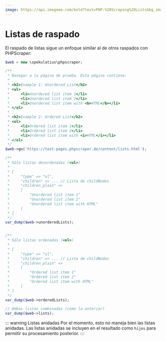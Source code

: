 ```yaml
---
image: https://api.imageee.com/bold?text=PHP:%20Scraping%20Lists&bg_image=https://images.unsplash.com/photo-1542762933-ab3502717ce7
---
```


# Listas de raspado

El raspado de listas sigue un enfoque similar al de otros raspados con PHPScraper:

```php
$web = new \spekulatius\phpscraper;

/**
 * Navegar a la página de prueba. Esta página contiene:
 *
 * <h2>Example 1: Unordered List</h2>
 * <ul>
 *     <li>Unordered list item 1</li>
 *     <li>Unordered list item 2</li>
 *     <li>Unordered list item with <b>HTML</b></li>
 * </ul>
 *
 * <h2>Example 2: Ordered List</h2>
 * <ol>
 *     <li>Ordered list item 1</li>
 *     <li>Ordered list item 2</li>
 *     <li>Ordered list item with <i>HTML</i></li>
 * </ol>
 */
$web->go('https://test-pages.phpscraper.de/content/lists.html');

/**
 * Sólo listas desordenadas (<ul>)
 *
 * [
 *     "type" => "ul",
 *     "children" => ... // Lista de childNodes
 *     "children_plain" =>
 *     [
 *         "Unordered list item 1"
 *         "Unordered list item 2"
 *         "Unordered list item with HTML"
 *     ]
 * ]
 */
var_dump($web->unorderedLists);


/**
 * Sólo listas ordenadas (<ol>)
 *
 * [
 *     "type" => "ul",
 *     "children" => ... // Lista de childNodes
 *     "children_plain" =>
 *     [
 *         "Ordered list item 1"
 *         "Ordered list item 2"
 *         "Ordered list item with HTML"
 *     ]
 * ]
 */
var_dump($web->orderedLists);

// Ambas listas combinadas (como la anterior)
var_dump($web->lists);
```

::: warning Listas anidadas
Por el momento, esto no maneja bien las listas anidadas. Las listas anidadas se incluyen en el resultado como `hijos` para permitir su procesamiento posterior.
:::

